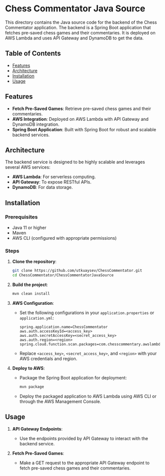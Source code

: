 # Chess Commentator Java Source

This directory contains the Java source code for the backend of the Chess Commentator application. The backend is a Spring Boot application that fetches pre-saved chess games and their commentaries. It is deployed on AWS Lambda and uses API Gateway and DynamoDB to get the data.

## Table of Contents

- [Features](#features)
- [Architecture](#architecture)
- [Installation](#installation)
- [Usage](#usage)

## Features

- **Fetch Pre-Saved Games**: Retrieve pre-saved chess games and their commentaries.
- **AWS Integration**: Deployed on AWS Lambda with API Gateway and DynamoDB integration.
- **Spring Boot Application**: Built with Spring Boot for robust and scalable backend services.

## Architecture

The backend service is designed to be highly scalable and leverages several AWS services:

- **AWS Lambda**: For serverless computing.
- **API Gateway**: To expose RESTful APIs.
- **DynamoDB**: For data storage.

## Installation

### Prerequisites

- Java 11 or higher
- Maven
- AWS CLI (configured with appropriate permissions)

### Steps

1. **Clone the repository**:
    ```bash
    git clone https://github.com/utkuaysev/ChessCommentator.git
    cd ChessCommentator/ChessCommentatorJavaSource
    ```

2. **Build the project**:
    ```bash
    mvn clean install
    ```

3. **AWS Configuration**:
    - Set the following configurations in your `application.properties` or `application.yml`:

      ```properties
      spring.application.name=ChessCommentator
      aws.auth.accessKeyId=<access_key>
      aws.auth.secretAccessKey=<secret_access_key>
      aws.auth.region=<region>
      spring.cloud.function.scan.packages=com.chesscommentary.awslambda
      ```

    - Replace `<access_key>`, `<secret_access_key>`, and `<region>` with your AWS credentials and region.

4. **Deploy to AWS**:
    - Package the Spring Boot application for deployment:
      ```bash
      mvn package
      ```
    - Deploy the packaged application to AWS Lambda using AWS CLI or through the AWS Management Console.

## Usage

1. **API Gateway Endpoints**:
    - Use the endpoints provided by API Gateway to interact with the backend service.

2. **Fetch Pre-Saved Games**:
    - Make a GET request to the appropriate API Gateway endpoint to fetch pre-saved chess games and their commentaries.



